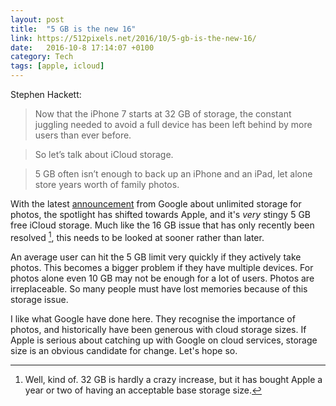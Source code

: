 ```yaml
---
layout: post
title:  "5 GB is the new 16"
link: https://512pixels.net/2016/10/5-gb-is-the-new-16/
date:   2016-10-8 17:14:07 +0100
category: Tech
tags: [apple, icloud]
---
```


Stephen Hackett:
>Now that the iPhone 7 starts at 32 GB of storage, the constant juggling needed to avoid a full device has been left behind by more users than ever before.

>So let’s talk about iCloud storage.

>5 GB often isn’t enough to back up an iPhone and an iPad, let alone store years worth of family photos.

With the latest [announcement](http://www.androidguys.com/2016/10/07/google-photos-allows-for-free-unlimited-photo-and-video-storage-even-for-iphones-and-ipads/) from Google about unlimited storage for photos, the spotlight has shifted towards Apple, and it's *very* stingy 5 GB free iCloud storage. Much like the 16 GB issue that has only recently been resolved [^1], this needs to be looked at sooner rather than later. 

An average user can hit the 5 GB limit very quickly if they actively take photos. This becomes a bigger problem if they have multiple devices. For photos alone even 10 GB may not be enough for a lot of users. Photos are irreplaceable. So many people must have lost memories because of this storage issue. 

I like what Google have done here. They recognise the importance of photos, and historically have been generous with cloud storage sizes. If Apple is serious about catching up with Google on cloud services, storage size is an obvious candidate for change. Let's hope so. 

[^1]: Well, kind of. 32 GB is hardly a crazy increase, but it has bought Apple a year or two of having an acceptable base storage size. 